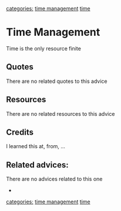 [categories:](categories/index.md) [time management](../categories/time%20management.md) [time](../categories/time.md)
# Time Management

Time is the only resource finite

## Quotes

<!-- TODO: Add related quotes here if there are-->
There are no related quotes to this advice

## Resources

<!-- TODO: Add Resources here if there are-->
There are no related resources to this advice

## Credits

<!-- TODO: Add Where I learned this-->
I learned this at, from, ...

## Related advices:
There are no advices related to this one

- []()

[categories:](categories/index.md) [time management](../categories/time%20management.md) [time](../categories/time.md)